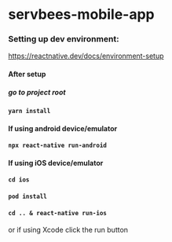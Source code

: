 # servbees-mobile-app


### Setting up dev environment:
 https://reactnative.dev/docs/environment-setup


#### After setup
##### go to project root
#### `yarn install`

#### If using android device/emulator
#### `npx react-native run-android`

#### If using iOS device/emulator
#### `cd ios`
#### `pod install`
#### `cd .. & react-native run-ios`
or if using Xcode click the run button


